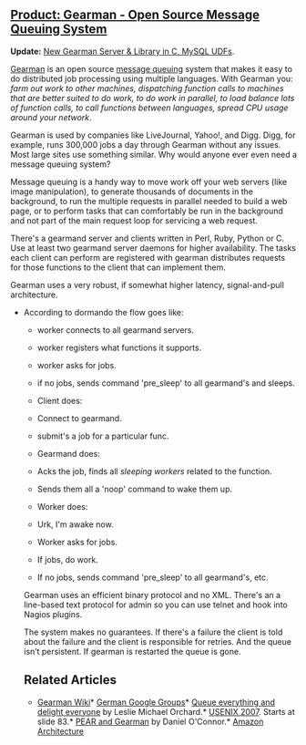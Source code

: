 ## [Product: Gearman - Open Source Message Queuing System](/blog/2009/1/13/product-gearman-open-source-message-queuing-system.html)

    

    

**Update:** [New Gearman Server & Library in C, MySQL UDFs](http://www.oddments.org/?p=30).  

[Gearman](http://gearman.org/) is an open source [message queuing](http://en.wikipedia.org/wiki/Message_queue) system that makes it easy to do distributed job processing using multiple languages. With Gearman you: _farm out work to other machines, dispatching function calls to machines that are better suited to do work, to do work in parallel, to load balance lots of function calls, to call functions between languages, spread CPU usage around your network_.  

Gearman is used by companies like LiveJournal, Yahoo!, and Digg. Digg, for example, runs 300,000 jobs a day through Gearman without any issues. Most large sites use something similar. Why would anyone ever even need a message queuing system?

Message queuing is a handy way to move work off your web servers (like image manipulation), to generate thousands of documents in the background, to run the multiple requests in parallel needed to build a web page, or to perform tasks that can comfortably be run in the background and not part of the main request loop for servicing a web request.  

There's a gearmand server and clients written in Perl, Ruby, Python or C. Use at least two gearmand server daemons for higher availability. The tasks each client can perform are registered with gearman distributes requests for those functions to the client that can implement them.  

Gearman uses a very robust, if somewhat higher latency, signal-and-pull architecture.

*   According to dormando the flow goes like:  
    * worker connects to all gearmand servers.  
    * worker registers what functions it supports.  
    * worker asks for jobs.  
    * if no jobs, sends command 'pre_sleep' to all gearmand's and sleeps.  

    *   Client does:  
    * Connect to gearmand.  
    * submit's a job for a particular func.  

    *   Gearmand does:  
    * Acks the job, finds all *sleeping workers* related to the function.  
    * Sends them all a 'noop' command to wake them up.  

    *   Worker does:  
    * Urk, I'm awake now.  
    * Worker asks for jobs.  
    * If jobs, do work.  
    * If no jobs, sends command 'pre_sleep' to all gearmand's, etc.  

    Gearman uses an efficient binary protocol and no XML. There's an a line-based text protocol for admin so you can use telnet and hook into Nagios plugins.  

    The system makes no guarantees. If there's a failure the client is told about the failure and the client is responsible for retries. And the queue isn’t persistent. If gearman is restarted the queue is gone.  

    ## Related Articles

    *   [Gearman Wiki](http://gearmanproject.org/doku.php)*   [German Google Groups](http://groups.google.com/group)*   [Queue everything and delight everyone](http://decafbad.com/blog/2008/07/04/queue-everything-and-delight-everyone) by Leslie Michael Orchard.*   [USENIX 2007](http://danga.com/words/2007_06_usenix/). Starts at slide 83.*   [PEAR and Gearman](http://clockwerx.blogspot.com/2008/04/pear-and-gearman.html) by Daniel O'Connor.*   [Amazon Architecture](http://highscalability.com/amazon-architecture)    